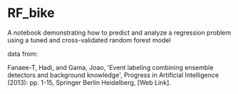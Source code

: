 # RF_bike

A notebook demonstrating how to predict and analyze a regression problem using a tuned and cross-validated random forest model

data from:

Fanaee-T, Hadi, and Gama, Joao, 'Event labeling combining ensemble detectors and background knowledge', Progress in Artificial Intelligence (2013): pp. 1-15, Springer Berlin Heidelberg, [Web Link]. 
